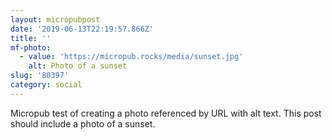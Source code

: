 ```yaml
---
layout: micropubpost
date: '2019-06-13T22:19:57.866Z'
title: ''
mf-photo:
  - value: 'https://micropub.rocks/media/sunset.jpg'
    alt: Photo of a sunset
slug: '80397'
category: social
---
```

Micropub test of creating a photo referenced by URL with alt text. This post should include a photo of a sunset.
